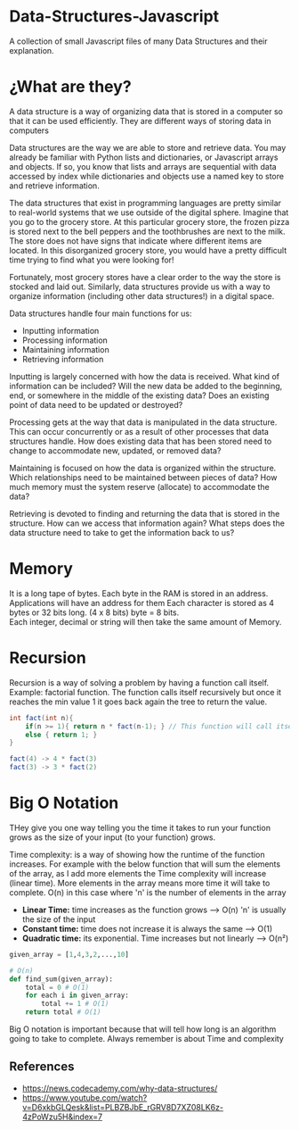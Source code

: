 # Data-Structures-Javascript
A collection of small Javascript files of many Data Structures and their explanation.

# ¿What are they?

A data structure is a way of organizing data that is stored in a computer so that it can be used efficiently. They are different ways of storing data in computers

Data structures are the way we are able to store and retrieve data. You may already be familiar with Python lists and dictionaries, or Javascript arrays and objects. If so, you know that lists and arrays are sequential with data accessed by index while dictionaries and objects use a named key to store and retrieve information.

The data structures that exist in programming languages are pretty similar to real-world systems that we use outside of the digital sphere. Imagine that you go to the grocery store. At this particular grocery store, the frozen pizza is stored next to the bell peppers and the toothbrushes are next to the milk. The store does not have signs that indicate where different items are located. In this disorganized grocery store, you would have a pretty difficult time trying to find what you were looking for!

Fortunately, most grocery stores have a clear order to the way the store is stocked and laid out. Similarly, data structures provide us with a way to organize information (including other data structures!) in a digital space.

Data structures handle four main functions for us:

*    Inputting information
*    Processing information
*    Maintaining information
*    Retrieving information

Inputting is largely concerned with how the data is received. What kind of information can be included? Will the new data be added to the beginning, end, or somewhere in the middle of the existing data? Does an existing point of data need to be updated or destroyed?

Processing gets at the way that data is manipulated in the data structure. This can occur concurrently or as a result of other processes that data structures handle. How does existing data that has been stored need to change to accommodate new, updated, or removed data?

Maintaining is focused on how the data is organized within the structure. Which relationships need to be maintained between pieces of data? How much memory must the system reserve (allocate) to accommodate the data?

Retrieving is devoted to finding and returning the data that is stored in the structure. How can we access that information again? What steps does the data structure need to take to get the information back to us?


# Memory
It is a long tape of bytes. Each byte in the RAM is stored in an address. Applications will have an address for them 
Each character is stored as 4 bytes or 32 bits long. (4 x 8 bits) byte = 8 bits.  
Each integer, decimal or string will then take the same amount of Memory.


# Recursion

Recursion is a way of solving a problem by having a function call itself. 
Example: factorial function. The function calls itself recursively but once it reaches the min value 1 it goes back again the tree to return the value.

```java
int fact(int n){
    if(n >= 1){ return n * fact(n-1); } // This function will call itself everytime 
    else { return 1; }
}

fact(4) -> 4 * fact(3)
fact(3) -> 3 * fact(2)
```



# Big O Notation

THey give you one way telling you the time it takes to run your function grows as the size of your input (to your function) grows. 

Time complexity: is a way of showing how the runtime of the function increases. For example with the below function that will sum the elements of the array, as I add more elements the Time complexity will increase (linear time). More elements in the array means more time it will take to complete. O(n) in this case where 'n' is the number of elements in the array

* **Linear Time:** time increases as the function grows --> O(n) 'n' is usually the size of the input
* **Constant time:** time does not increase it is always the same --> O(1)
* **Quadratic time:** its exponential. Time increases but not linearly --> O(n²)


```python
given_array = [1,4,3,2,...,10]

# O(n)
def find_sum(given_array):
    total = 0 # O(1)
    for each i in given_array:
        total += 1 # O(1)
    return total # O(1)
```

 Big O notation is important because that will tell how long is an algorithm going to take to complete. Always remember is about Time and complexity

## References
- https://news.codecademy.com/why-data-structures/
- https://www.youtube.com/watch?v=D6xkbGLQesk&list=PLBZBJbE_rGRV8D7XZ08LK6z-4zPoWzu5H&index=7